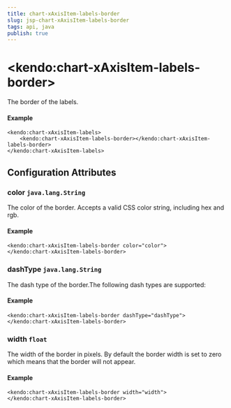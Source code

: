 ```yaml
---
title: chart-xAxisItem-labels-border
slug: jsp-chart-xAxisItem-labels-border
tags: api, java
publish: true
---
```


# \<kendo:chart-xAxisItem-labels-border\>

The border of the labels.

#### Example
    <kendo:chart-xAxisItem-labels>
        <kendo:chart-xAxisItem-labels-border></kendo:chart-xAxisItem-labels-border>
    </kendo:chart-xAxisItem-labels>

## Configuration Attributes

### color `java.lang.String`

The color of the border. Accepts a valid CSS color string, including hex and rgb.

#### Example
    <kendo:chart-xAxisItem-labels-border color="color">
    </kendo:chart-xAxisItem-labels-border>

### dashType `java.lang.String`

The dash type of the border.The following dash types are supported:

#### Example
    <kendo:chart-xAxisItem-labels-border dashType="dashType">
    </kendo:chart-xAxisItem-labels-border>

### width `float`

The width of the border in pixels. By default the border width is set to zero which means that the border will not appear.

#### Example
    <kendo:chart-xAxisItem-labels-border width="width">
    </kendo:chart-xAxisItem-labels-border>

 
